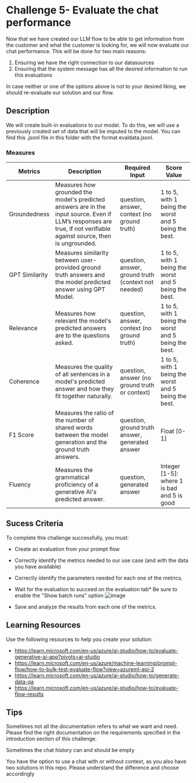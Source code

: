 # Challenge 5- Evaluate the chat performance

Now that we have created our LLM flow to be able to get information from the customer and what the customer is looking for, we will now evaluate our chat performance. This will be done for two main reasons:
1.	Ensuring we have the right connection to our datasources
2.	Ensuring that the system message has all the desired information to run this evaluations

In case neither or one of the options above is not to your desired liking, we should re-evaluate our solution and our flow.

## Description

We will create built-in evaluations to our model. To do this, we will use a previously created set of data that will be imputed to the model. You can find this .jsonl file in this folder with the format evaldata.jsonl.


### Measures 


| Metrics        | Description                                                                                                             | Required Input                               | Score Value                       |
|----------------|-------------------------------------------------------------------------------------------------------------------------|---------------------------------------------|-----------------------------------|
| Groundedness   | Measures how grounded the model's predicted answers are in the input source. Even if LLM’s responses are true, if not verifiable against source, then is ungrounded. | question, answer, context (no ground truth) | 1 to 5, with 1 being the worst and 5 being the best. |
| GPT Similarity | Measures similarity between user-provided ground truth answers and the model predicted answer using GPT Model.           | question, answer, ground truth (context not needed) | 1 to 5, with 1 being the worst and 5 being the best. |
| Relevance      | Measures how relevant the model's predicted answers are to the questions asked.                                          | question, answer, context (no ground truth) | 1 to 5, with 1 being the worst and 5 being the best. |
| Coherence      | Measures the quality of all sentences in a model's predicted answer and how they fit together naturally.                 | question, answer (no ground truth or context) | 1 to 5, with 1 being the worst and 5 being the best. |
| F1 Score       | Measures the ratio of the number of shared words between the model generation and the ground truth answers.              | question, ground truth answer, generated answer | Float [0-1]                       |
| Fluency        | Measures the grammatical proficiency of a generative AI's predicted answer.                                             | question, generated answer                   | Integer [1-5]: where 1 is bad and 5 is good |

## Sucess Criteria

To complete this challenge successfully, you must:
* Create an evaluation from your prompt flow
* Correctly identify the metrics needed to our use case (and with the data you have available)
* Correctly identify the parameters needed for each one of the metrics.
* Wait for the evaluation to succeed on the evaluation tab*
Be sure to enable the "Show batch runs" option
![image](https://github.com/martaldsantos/AIAppsOpenHack/assets/44229401/0a68d79a-657b-48dd-90f2-ce3631eff64a)

* Save and analyze the results from each one of the metrics.


## Learning Resources
Use the following resources to help you create your solution:

* https://learn.microsoft.com/en-us/azure/ai-studio/how-to/evaluate-generative-ai-app?pivots=ai-studio
* https://learn.microsoft.com/en-us/azure/machine-learning/prompt-flow/how-to-bulk-test-evaluate-flow?view=azureml-api-2
* https://learn.microsoft.com/en-us/azure/ai-studio/how-to/generate-data-qa
* https://learn.microsoft.com/en-us/azure/ai-studio/how-to/evaluate-flow-results


## Tips
Sometimes not all the documentation refers to what we want and need. Please find the right documentation on the requirements specified in the introduction section of this challenge.

Sometimes the chat history can and should be empty

You have the option to use a chat with or without context, as you also have two solutions in this repo. Please understand the difference and choose accordingly
 
